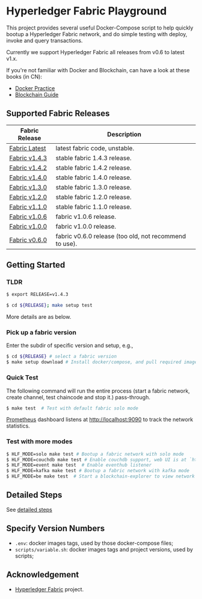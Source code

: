 # Hyperledger Fabric Playground

This project provides several useful Docker-Compose script to help quickly bootup a Hyperledger Fabric network, and do simple testing with deploy, invoke and query transactions.

Currently we support Hyperledger Fabric all releases from v0.6 to latest v1.x.

If you're not familiar with Docker and Blockchain, can have a look at these books (in CN):

* [Docker Practice](https://github.com/yeasy/docker_practice)
* [Blockchain Guide](https://github.com/yeasy/blockchain_guide)

## Supported Fabric Releases

Fabric Release | Description
--- | ---
[Fabric Latest](latest/) | latest fabric code, unstable.
[Fabric v1.4.3](v1.4.3/) | stable fabric 1.4.3 release.
[Fabric v1.4.2](v1.4.2/) | stable fabric 1.4.2 release.
[Fabric v1.4.0](v1.4.0/) | stable fabric 1.4.0 release.
[Fabric v1.3.0](v1.3.0/) | stable fabric 1.3.0 release.
[Fabric v1.2.0](v1.2.0/) | stable fabric 1.2.0 release.
[Fabric v1.1.0](v1.1.0/) | stable fabric 1.1.0 release.
[Fabric v1.0.6](v1.0.6/) | fabric v1.0.6 release.
[Fabric v1.0.0](v1.0.0/) | fabric v1.0.0 release.
[Fabric v0.6.0](v0.6.0/) | fabric v0.6.0 release (too old, not recommend to use).

## Getting Started

### TLDR

```bash
$ export RELEASE=v1.4.3
```

```bash
$ cd ${RELEASE}; make setup test
```

More details are as below.

### Pick up a fabric version

Enter the subdir of specific version and setup, e.g.,

```bash
$ cd ${RELEASE} # select a fabric version
$ make setup download # Install docker/compose, and pull required images
```

### Quick Test

The following command will run the entire process (start a fabric network, create channel, test chaincode and stop it.) pass-through.

```bash
$ make test  # Test with default fabric solo mode
```

[Prometheus](https://prometheus.io) dashboard listens at [http://localhost:9090](http://localhost:9090) to track the network statistics.

### Test with more modes

```bash
$ HLF_MODE=solo make test # Bootup a fabric network with solo mode
$ HLF_MODE=couchdb make test # Enable couchdb support, web UI is at `http://localhost:5984/_utils`
$ HLF_MODE=event make test  # Enable eventhub listener
$ HLF_MODE=kafka make test # Bootup a fabric network with kafka mode
$ HLF_MODE=be make test  # Start a blockchain-explorer to view network info
```

## Detailed Steps

See [detailed steps](docs/steps.md)

## Specify Version Numbers

* `.env`: docker images tags, used by those docker-compose files;
* `scripts/variable.sh`: docker images tags and project versions, used by scripts;

## Acknowledgement

* [Hyperledger Fabric](https://github.com/hyperledger/fabric/) project.
